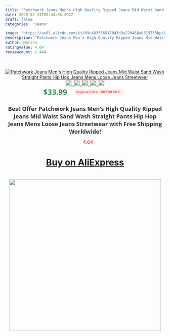 ```yaml
---
title: "Patchwork Jeans Men's High Quality Ripped Jeans Mid Waist Sand Wash Straight Pants Hip Hop Jeans Mens Loose Jeans Streetwear"
date: 2020-07-24T08:44:36.892Z
draft: false
categories: "Jeans"

image: "https://ae01.alicdn.com/kf/H9c483556517043d9a220468ab815735bp/Patchwork-Jeans-Men-s-High-Quality-Ripped-Jeans-Mid-Waist-Sand-Wash-Straight-Pants-Hip-Hop.jpg"
description: "Patchwork Jeans Men's High Quality Ripped Jeans Mid Waist Sand Wash Straight Pants Hip Hop Jeans Mens Loose Jeans Streetwear"
author: Marsha
ratingvalue: 4.64
reviewcount: 1.444
---
```

<br>
<div style="text-align: center;">
<a href="https://s.click.aliexpress.com/e/_AblFZ3" target="_blank" rel="nofollow noopener noreferrer"><img alt="Patchwork Jeans Men's High Quality Ripped Jeans Mid Waist Sand Wash Straight Pants Hip Hop Jeans Mens Loose Jeans Streetwear" class="magnifier-image" src="https://ae01.alicdn.com/kf/H9c483556517043d9a220468ab815735bp/Patchwork-Jeans-Men-s-High-Quality-Ripped-Jeans-Mid-Waist-Sand-Wash-Straight-Pants-Hip-Hop.jpg_640x640.jpg">
<br>
<img style="border:1px solid salmon" src="https://ae01.alicdn.com/kf/H9c483556517043d9a220468ab815735bp/Patchwork-Jeans-Men-s-High-Quality-Ripped-Jeans-Mid-Waist-Sand-Wash-Straight-Pants-Hip-Hop.jpg_120x120.jpg">&nbsp;&nbsp;<img style="border:1px solid salmon" src="https://ae01.alicdn.com/kf/He3330f5b07c94613b48d4ce0e6ea516dD/Patchwork-Jeans-Men-s-High-Quality-Ripped-Jeans-Mid-Waist-Sand-Wash-Straight-Pants-Hip-Hop.jpg_120x120.jpg">&nbsp;&nbsp;<img style="border:1px solid salmon" src="https://ae01.alicdn.com/kf/Hf201d5e9bb4c4bdf91553b6164ee0a28Y/Patchwork-Jeans-Men-s-High-Quality-Ripped-Jeans-Mid-Waist-Sand-Wash-Straight-Pants-Hip-Hop.jpg_120x120.jpg">&nbsp;&nbsp;<img style="border:1px solid salmon" src="https://ae01.alicdn.com/kf/H350821c2f8454239bd2ef302c7267cd8Z/Patchwork-Jeans-Men-s-High-Quality-Ripped-Jeans-Mid-Waist-Sand-Wash-Straight-Pants-Hip-Hop.jpg_120x120.jpg">&nbsp;&nbsp;<img style="border:1px solid salmon" src="https://ae01.alicdn.com/kf/H639b56d2e1814da3be2d850d58d632a48/Patchwork-Jeans-Men-s-High-Quality-Ripped-Jeans-Mid-Waist-Sand-Wash-Straight-Pants-Hip-Hop.jpg_120x120.jpg"></a></div><br0>
<div style="text-align: center;"><span style="background-color: white; border: 0px; box-sizing: border-box; color: seagreen; display: inline-block; font-family: &quot;open sans&quot; , &quot;arial&quot; , &quot;helvetica&quot; , sans-serif , &quot;heiti&quot;; font-size: 24px; font-stretch: inherit; font-weight: 700; line-height: inherit; margin: 0px 10px 0px 0px; padding: 0px; vertical-align: middle;">$33.99 </span>
<span style="background: rgb(255 , 241 , 241); border-radius: 3px; border: 0px; box-sizing: border-box; color: #ff4747; display: inline-block; font-family: inherit; font-size: 12px; font-stretch: inherit; font-style: inherit; font-variant: inherit; font-weight: 600; line-height: inherit; margin: 0px; padding: 2px 5px; transform: scale(0.9); vertical-align: middle;">Original Price : <b style="text-decoration: line-through;">$67.99 </b> 50%&nbsp;&nbsp;</span></div>
<h1 style="color: #333333; display: inline-block; font-family: &quot;open sans&quot; , &quot;arial&quot; , &quot;helvetica&quot; , sans-serif , &quot;heiti&quot;; font-size: 18px; font-stretch: inherit; font-weight: 700; text-align: center;">Best Offer Patchwork Jeans Men's High Quality Ripped Jeans Mid Waist Sand Wash Straight Pants Hip Hop Jeans Mens Loose Jeans Streetwear with Free Shipping Worldwide!</h1>
<div style="color: #ff4747; text-align: center;">
<img src="https://4.bp.blogspot.com/-M0ZcTcb-5uY/XleCXlxnR4I/AAAAAAAAAEc/OrjgMkXV1oMQFaCRZj5HQwOCBcu3w1FegCPcBGAYYCw/s1600/star.png" style="height: 15px;">&nbsp;<b>4.64</b></div>
<div class="button_cont" align="center"><a class="buynow_a" href="https://s.click.aliexpress.com/e/_AblFZ3" target="_blank" rel="nofollow noopener noreferrer"><H1>Buy on AliExpress</H1></a></div><br>
<div class="separator" style="clear: both; text-align: center;">
<img src="https://lh3.googleusercontent.com/-pTy5HemUv9M/XlePHvY0dAI/AAAAAAAAAE4/0nX5iRUoIWY8eMW9Dpxeirr157OZliDIgCLcBGAsYHQ/s1600/badge.gif" width="480">
</div>
